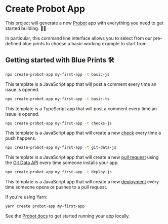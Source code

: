 # Create Probot App

This project will generate a new [Probot](https://github.com/probot/probot) app
with everything you need to get started building. 👷🏽‍

In particular, this command line interface allows you to select from our pre-defined blue prints to choose a basic working example to start from.

## Getting started with Blue Prints 🛠

```sh
npx create-probot-app my-first-app -t basic-js
```

This template is a JavaScript app that will post a comment every time an issue is opened.

```sh
npx create-probot-app my-first-app -t basic-ts
```

This template is a TypeScript app that will post a comment every time an issue is opened.

```sh
npx create-probot-app my-first-app -t checks-js
```

This template is a JavaScript app that will create a new [check](https://developer.github.com/v3/checks/) every time a push happens.

```sh
npx create-probot-app my-first-app -t git-data-js
```

This template is a JavaScript app that will create a new [pull request](https://developer.github.com/v3/pulls/#create-a-pull-request) using the [Git Data API](https://developer.github.com/v3/git/) every time someone installs your app.

```sh
npx create-probot-app my-first-app -t deploy-js
```

This template is a JavaScript app that will create a new [deployment](https://developer.github.com/v3/repos/deployments/) every time someone opens or pushes to a pull request.

If you're using Yarn:

```sh
yarn create probot-app my-first-app
```

See the [Probot docs](https://probot.github.io/docs/development/#running-the-app-locally) to get started running your app locally.
